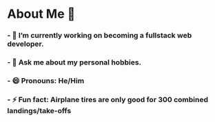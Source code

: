 # About Me 👋

### - 🔭 I’m currently working on becoming a fullstack web developer.
### - 💬 Ask me about my personal hobbies.
### - 😄 Pronouns: He/Him
### - ⚡ Fun fact: Airplane tires are only good for 300 combined landings/take-offs
